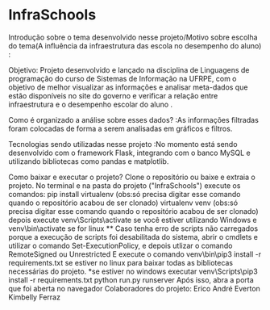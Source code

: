 # InfraSchools


Introdução sobre o tema desenvolvido nesse projeto/Motivo sobre escolha do tema(A influência da infraestrutura das escola no desempenho do aluno) : 

Objetivo: Projeto desenvolvido e lançado na disciplina de Linguagens de programação do curso de Sistemas de Informação na UFRPE, com o objetivo de melhor visualizar as informações e analisar meta-dados que estão disponíveis no site do governo e verificar a relação entre infraestrutura e o desempenho escolar do aluno . 

Como é organizado a análise sobre esses dados? :As informações filtradas foram colocadas de forma a serem analisadas em gráficos e filtros. 

Tecnologias sendo utilizadas nesse projeto :No momento está sendo desenvolvido com o framework Flask, integrando com o banco MySQL e utilizando bibliotecas como pandas e matplotlib. 

Como baixar e executar o projeto? Clone o repositório ou baixe e extraia o projeto. 
No terminal e na pasta do projeto ("InfraSchools") execute os comandos:
pip install virtualenv (obs:só precisa digitar esse comando quando o repositório acabou de ser clonado)
virtualenv venv (obs:só precisa digitar esse comando quando o repositório acabou de ser clonado)
depois execute venv\Scripts\activate se você estiver utilizando Windows e venv\bin\activate se for linux
** Caso tenha erro de scripts não carregados porque a execução de scripts foi desabilitada do sistema, abrir o cmdlets e utilizar o comando Set-ExecutionPolicy, e depois utlizar o comando RemoteSigned ou Unrestricted
E execute o comando venv\bin\pip3 install -r requirements.txt se estiver no linux para baixar todas as bibliotecas necessárias do projeto. *se estiver no windows executar venv\Scripts\pip3 install -r requirements.txt
python run.py runserver
Após isso, abra a porta que foi aberta no navegador 
Colaboradores do projeto:
Erico André
Everton
Kimbelly Ferraz
